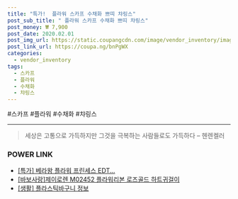```yaml
--- 
title: "특가!  플라워 스카프 수채화 쁘띠 챠링스" 
post_sub_title: " 플라워 스카프 수채화 쁘띠 챠링스" 
post_money: ₩ 7,900 
post_date: 2020.02.01 
post_img_url: https://static.coupangcdn.com/image/vendor_inventory/images/2018/03/05/15/9/b26a4610-947b-40b1-8f5c-1efbad276c12.jpg 
post_link_url: https://coupa.ng/bnPgWX 
categories: 
  - vendor_inventory 
tags: 
  - 스카프 
  - 플라워 
  - 수채화 
  - 챠링스 
--- 
```

  #스카프 #플라워 #수채화 #챠링스 
<hr> 

> 세상은 고통으로 가득하지만 그것을 극복하는 사람들로도 가득하다 – 헨렌켈러 


### POWER LINK

* <a href="https://blog.naver.com/an0733/221791891593" target="_blank">[특가] 베라왕 플라워 프린세스 EDT...</a>
* <a href="https://blog.naver.com/fasyy4321/221777197668" target="_blank">[바보사랑]제이로렌 M02452 플라워리본 로즈골드 하트귀걸이</a>
* <a href="https://blog.naver.com/sakai111/221770392464" target="_blank"> [생활] 플라스틱바구니 정보 </a>
